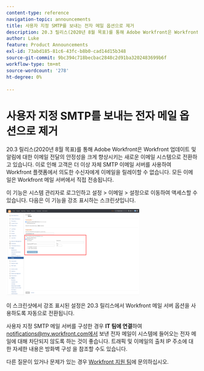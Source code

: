 ```yaml
---
content-type: reference
navigation-topic: announcements
title: 사용자 지정 SMTP를 보내는 전자 메일 옵션으로 제거
description: 20.3 릴리스(2020년 8월 목표)를 통해 Adobe Workfront은 Workfront 업데이트 및 알림에 대한 이메일 전달의 안정성을 크게 향상시키는 새로운 이메일 시스템으로 전환하고 있습니다. 이로 인해 고객은 더 이상 자체 SMTP 이메일 서버를 사용하여 Workfront 플랫폼에서 의도한 수신자에게 이메일을 릴레이할 수 없습니다. 모든 이메일은 Workfront 메일 서버에서 직접 전송됩니다.
author: Luke
feature: Product Announcements
exl-id: 73abd185-81c6-43fc-b8b0-cad14d15b348
source-git-commit: 9bc394c718becbac2848c2d91ba3202483699b6f
workflow-type: tm+mt
source-wordcount: '278'
ht-degree: 0%

---
```


# 사용자 지정 SMTP를 보내는 전자 메일 옵션으로 제거

20.3 릴리스(2020년 8월 목표)를 통해 Adobe Workfront은 Workfront 업데이트 및 알림에 대한 이메일 전달의 안정성을 크게 향상시키는 새로운 이메일 시스템으로 전환하고 있습니다. 이로 인해 고객은 더 이상 자체 SMTP 이메일 서버를 사용하여 Workfront 플랫폼에서 의도한 수신자에게 이메일을 릴레이할 수 없습니다. 모든 이메일은 Workfront 메일 서버에서 직접 전송됩니다.

이 기능은 시스템 관리자로 로그인하고 설정 > 이메일 > 설정으로 이동하여 액세스할 수 있습니다. 다음은 이 기능을 강조 표시하는 스크린샷입니다.

![](assets/email-server-settings-350x226.png)

이 스크린샷에서 강조 표시된 설정은 20.3 릴리스에서 Workfront 메일 서버 옵션을 사용하도록 자동으로 전환됩니다.

사용자 지정 SMTP 메일 서버를 구성한 경우 **IT 팀에 연결**&#x200B;하여 notifications@my.workfront.com에서 보낸 전자 메일이 시스템에 들어오는 전자 메일에 대해 차단되지 않도록 하는 것이 좋습니다. 트래픽 및 이메일의 출처 IP 주소에 대한 자세한 내용은 방화벽 구성 을 참조할 수도 있습니다.

다른 질문이 있거나 문제가 있는 경우 [Workfront 지원 팀](https://one.workfront.com/s/support?language=en_US)에 문의하십시오.
